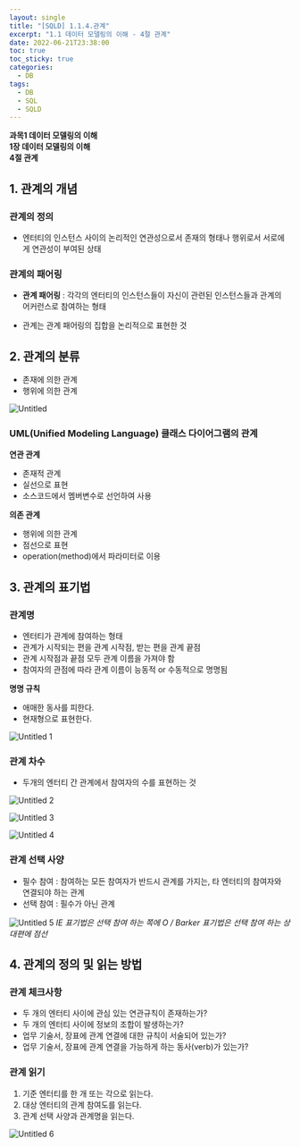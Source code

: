 ```yaml
---
layout: single
title: "[SQLD] 1.1.4.관계"
excerpt: "1.1 데이터 모델링의 이해 - 4절 관계"
date: 2022-06-21T23:38:00
toc: true
toc_sticky: true
categories:
  - DB
tags:
  - DB
  - SQL
  - SQLD
---
```

**과목1 데이터 모델링의 이해  
1장 데이터 모델링의 이해  
4절 관계**

## 1. 관계의 개념

### 관계의 정의

- 엔터티의 인스턴스 사이의 논리적인 연관성으로서 존재의 형태나 행위로서 서로에게 연관성이 부여된 상태

### 관계의 패어링

- **관계 패어링** : 각각의 엔터티의 인스턴스들이 자신이 관련된 인스턴스들과 관계의 어커런스로 참여하는 형태

- 관계는 관계 패어링의 집합을 논리적으로 표현한 것

## 2. 관계의 분류

- 존재에 의한 관계
- 행위에 의한 관계

![Untitled](https://user-images.githubusercontent.com/60471550/174786589-d7da243c-0225-438c-9eaf-c85c04159b3d.png)

### UML(Unified Modeling Language) 클래스 다이어그램의 관계

**연관 관계**

- 존재적 관계
- 실선으로 표현
- 소스코드에서 멤버변수로 선언하여 사용

**의존 관계**

- 행위에 의한 관계
- 점선으로 표현
- operation(method)에서 파라미터로 이용

## 3. 관계의 표기법

### 관계명

- 엔터티가 관계에 참여하는 형태
- 관계가 시작되는 편을 관계 시작점, 받는 편을 관계 끝점
- 관계 시작점과 끝점 모두 관계 이름을 가져야 함
- 참여자의 관점에 따라 관계 이름이 능동적 or 수동적으로 명명됨

**명명 규칙**

- 애매한 동사를 피한다.
- 현재형으로 표현한다.

![Untitled 1](https://user-images.githubusercontent.com/60471550/174787129-85fe0f6a-760f-4b49-9437-51af53538181.png)

### 관계 차수

- 두개의 엔터티 간 관계에서 참여자의 수를 표현하는 것

![Untitled 2](https://user-images.githubusercontent.com/60471550/174787209-14d657bf-5981-4ab0-84c8-7fef8f004be3.png)

![Untitled 3](https://user-images.githubusercontent.com/60471550/174787247-8d2979c3-dfcc-4ac9-b543-554d9d10d981.png)


![Untitled 4](https://user-images.githubusercontent.com/60471550/174787284-62acdee0-7640-4e59-bc24-0bc3fa4f11a3.png)

### 관계 선택 사양

- 필수 참여 : 참여하는 모든 참여자가 반드시 관계를 가지는, 타 엔터티의 참여자와 연결되야 하는 관계
- 선택 참여 : 필수가 아닌 관계

![Untitled 5](https://user-images.githubusercontent.com/60471550/174787385-dc64a3bd-e0cc-4bee-baa7-f1aa1ef0b13b.png)
*IE 표기법은 선택 참여 하는 쪽에 O / Barker 표기법은 선택 참여 하는 상대편에 점선*

## 4. 관계의 정의 및 읽는 방법

### 관계 체크사항

- 두 개의 엔터티 사이에 관심 있는 연관규칙이 존재하는가?
- 두 개의 엔터티 사이에 정보의 조합이 발생하는가?
- 업무 기술서, 장표에 관계 연결에 대한 규칙이 서술되어 있는가?
- 업무 기술서, 장표에 관계 연결을 가능하게 하는 동사(verb)가 있는가?

### 관계 읽기

1. 기준 엔터티를 한 개 또는 각으로 읽는다.
2. 대상 엔터티의 관계 참여도를 읽는다.
3. 관계 선택 사양과 관계명을 읽는다.

![Untitled 6](https://user-images.githubusercontent.com/60471550/174787876-d5ac5b6f-abe8-4bd8-8a1c-5080ad20ac61.png)
